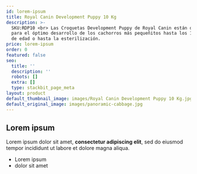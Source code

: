 ```yaml
---
id: lorem-ipsum
title: Royal Canin Development Puppy 10 Kg
description: >-
  SKU:RDP10 <br> Las Croquetas Development Puppy de Royal Canin están diseñadas
  para el óptimo desarrollo de los cachorros más pequeñitos hasta los 12 meses
  de edad o hasta la esterilización.
price: lorem-ipsum
order: 0
featured: false
seo:
  title: ''
  description: ''
  robots: []
  extra: []
  type: stackbit_page_meta
layout: product
default_thumbnail_image: images/Royal Canin Development Puppy 10 Kg.jpg
default_original_image: images/panoramic-cabbage.jpg
---
```

## Lorem ipsum

Lorem ipsum dolor sit amet, **consectetur adipiscing elit**, sed do eiusmod tempor incididunt ut labore et dolore magna aliqua.

- Lorem ipsum
- dolor sit amet